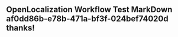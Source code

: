 <properties
ms.topic="hero-topic"
ms.test1="hero-topic"
ms.test2="test"/>

## OpenLocalization Workflow Test MarkDown af0dd86b-e78b-471a-bf3f-024bef74020d thanks!
